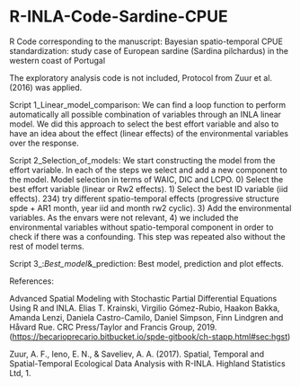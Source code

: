 # R-INLA-Code-Sardine-CPUE
R Code corresponding to the manuscript: Bayesian spatio-temporal CPUE standardization: study case of European sardine (Sardina pilchardus) in the western coast of Portugal

The exploratory analysis code is not included, Protocol from Zuur et al. (2016) was applied.

Script 1_Linear_model_comparison: We can find a loop function to perform automatically all possible combination of variables through an INLA linear model. We did this approach to select the best effort variable and also to have an idea about the effect (linear effects) of the environmental variables over the response.

Script 2_Selection_of_models: We start constructing the model from the effort variable. In each of the steps we select and add a new component to the model. Model selection in terms of WAIC, DIC and LCPO. 0) Select the best effort variable (linear or Rw2 effects). 1) Select the best  ID variable (iid effects). 234) try different spatio-temporal effects (progressive structure spde + AR1 month, year iid and month rw2 cyclic). 3) Add the environmental variables. As the envars were not relevant, 4) we included the environmental variables without spatio-temporal component in order to check if there was a confounding. This step was repeated also without the rest of model terms.

Script 3_:_Best_model_&_prediction: Best model, prediction and plot effects. 


References:

Advanced Spatial Modeling with Stochastic Partial Differential Equations Using R and INLA. Elias T. Krainski, Virgilio Gómez-Rubio, Haakon Bakka, Amanda Lenzi, Daniela Castro-Camilo, Daniel Simpson, Finn Lindgren and Håvard Rue. CRC Press/Taylor and Francis Group, 2019. (https://becarioprecario.bitbucket.io/spde-gitbook/ch-stapp.html#sec:hgst)

Zuur, A. F., Ieno, E. N., & Saveliev, A. A. (2017). Spatial, Temporal and Spatial-Temporal Ecological Data Analysis with R-INLA. Highland Statistics Ltd, 1.
